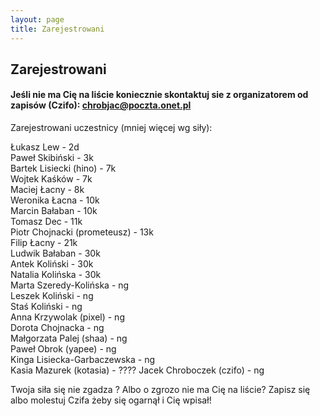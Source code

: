 ```yaml
---
layout: page
title: Zarejestrowani
---
```


## Zarejestrowani



#### Jeśli nie ma Cię na liście koniecznie skontaktuj sie z organizatorem od zapisów (Czifo): chrobjac@poczta.onet.pl

Zarejestrowani uczestnicy (mniej więcej wg siły):

Łukasz Lew - 2d <br>
Paweł Skibiński - 3k <br>
Bartek Lisiecki (hino) - 7k <br>
Wojtek Kaśków - 7k <br>
Maciej Łacny - 8k <br>
Weronika Łacna - 10k <br>
Marcin Bałaban - 10k <br>
Tomasz Dec - 11k <br>
Piotr Chojnacki (prometeusz) - 13k <br>
Filip Łacny - 21k <br>
Ludwik Bałaban - 30k <br>
Antek Koliński - 30k <br>
Natalia Kolińska - 30k <br>
Marta Szeredy-Kolińska - ng <br>
Leszek Koliński - ng <br>
Staś Koliński - ng <br>
Anna Krzywolak (pixel) - ng <br>
Dorota Chojnacka - ng <br>
Małgorzata Palej (shaa) - ng <br>
Paweł Obrok (yapee) - ng <br>
Kinga Lisiecka-Garbaczewska - ng <br>
Kasia Mazurek (kotasia) - ????
Jacek Chroboczek (czifo) - ng <br>


Twoja siła się nie zgadza ? 
Albo o zgrozo nie ma Cię na liście? Zapisz się albo molestuj Czifa żeby się ogarnął i Cię wpisał!
